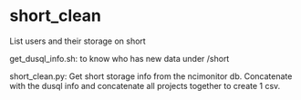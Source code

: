 # short_clean
List users and their storage on short

get_dusql_info.sh: to know who has new data under /short

short_clean.py: Get short storage info from the ncimonitor db. Concatenate with the dusql info and concatenate all
projects together to create 1 csv.
